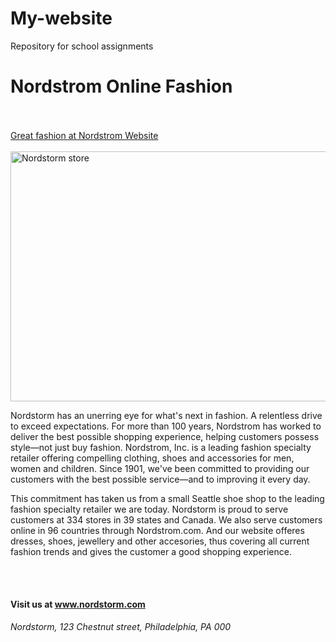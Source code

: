 # My-website
Repository for school assignments
<head> 	
<meta charset="utf-8">
<meta name="description" content="Online shopping for shoes, clothing, jewelry, dresses, makeup and more from top brands. Freeshipping. Free returns. All the time.">
<meta name="keywords" content="nordstorm,dresses,nordstrom shoes,shopping,cocktail dresses,fashion">
<title>Nordstrom Online Store for clothing,shoes,accessories and more</title>
</head>


<body>

<h1>Nordstrom Online Fashion</h1><br><br>
<a href="http://shop.nordstrom.com/" target="_blank"> Great fashion at Nordstrom Website </a><br><br>
<img src="/G:/PhilaU/Essentials of Interaction Design/HTML CSS Katie/Project 1/Sarika J Assignment 2/Images/Nordstrom store.jpg" height="400" width="1000" alt="Nordstorm store">

<p> Nordstorm has an unerring eye for what's next in fashion. A relentless drive to exceed expectations. For more than 100 years, Nordstrom has worked to deliver the best possible shopping experience, helping customers possess style—not just buy fashion. 
Nordstrom, Inc. is a leading fashion specialty retailer offering compelling clothing, shoes and accessories for men, women and children. Since 1901, we've been committed to providing our customers with the best possible service—and to improving it every day.</p>

<p>This commitment has taken us from a small Seattle shoe shop to the leading fashion specialty retailer we are today. Nordstorm is proud to serve customers at 334 stores in 39 states and Canada. We also serve customers online in 96 countries through Nordstrom.com. And our website offeres dresses, shoes, jewellery and other accesories, thus covering all current fashion trends and gives the customer a good shopping experience.</p><br><br>

</body>	
	
<footer>
		<h4>Visit us at <a href="http://shop.nordstrom.com/" target="_blank"> www.nordstorm.com </a></h4>
		<address>Nordstorm, 123 Chestnut street, Philadelphia, PA 000</address>
</footer>
